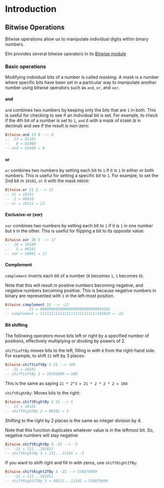 # Introduction

## Bitwise Operations

Bitwise operations allow us to manipulate individual digits within binary numbers.

Elm provides several bitwise operators in its [Bitwise module](https://package.elm-lang.org/packages/elm/core/latest/Bitwise)

### Basic operations

Modifying individual bits of a number is called _masking_.
A _mask_ is a number where specific bits have been set in a particular way to manipulate another number using bitwise operators such as `and`, `or`, and `xor`.

#### and

`and` combines two numbers by keeping only the bits that are `1` in both.
This is useful for checking to see if an individual bit is set.
For example, to check if the 4th bit of a number is set to `1`, `and` it with a mask of `01000` (`8` in decimal) and see if the result is non-zero:

```elm
Bitwise.and 13 8 --> 8
--  13 = 01101
--   8 = 01000
-- and = 01000 = 8
```

#### or

`or` combines two numbers by setting each bit to `1` if it is `1` in either or both numbers.
This is useful for setting a specific bit to `1`.
For example, to set the 2nd bit in `10101`, `or` it with the mask `00010`:

```elm
Bitwise.or 21 2 --> 23
-- 21 = 10101
--  2 = 00010
-- or = 10111 = 23
```

#### Exclusive-or (xor)

`xor` combines two numbers by setting each bit to `1` if it is `1` in one number but `0` in the other.
This is useful for flipping a bit to its opposite value:

```elm
Bitwise.xor 20 5 --> 17
--  20 = 10100
--   5 = 00101
-- xor = 10001 = 17
```

#### Complement

`complement` inverts each bit of a number (`0` becomes `1`, `1` becomes `0`).

Note that this will result in positive numbers becoming negative, and negative numbers becoming positive.
This is because negative numbers in binary are represented with `1` in the left-most position.

```elm
Bitwise.complement 21 --> -22
--         21 = 00000000000000000000000000010101
-- complement = 11111111111111111111111111101010 = -22
```

#### Bit shifting

The following operators move bits left or right by a specified number of positions, effectively multiplying or dividing by powers of 2.

`shiftLeftBy` moves bits to the left, filling in with `0` from the right-hand side.
For example, to shift `21` left by 3 places:

```elm
Bitwise.shiftLeftBy 3 21 --> 168
--  21 = 10101
-- shiftLeftBy 3 = 10101000 = 168
```

This is the same as saying `21 * 2^3 = 21 * 2 * 2 * 2 = 168`

`shiftRightBy`: Moves bits to the right:

```elm
Bitwise.shiftRightBy 2 21 --> 5
--  21 = 10101
-- shiftRightBy 2 = 00101 = 5
```

Shifting to the right by 2 places is the same as integer division by 4.

Note that this function duplicates whatever value is in the leftmost bit.
So, negative numbers will stay negative:

```elm
Bitwise.shiftRightBy 3 -21 --> -3
--  -21 = 111...101011
-- shiftRightBy 3 = 111...11101 = -3
```

If you want to shift right and fill in with zeros, use `shiftRightZfBy`:

```elm
Bitwise.shiftRightZfBy 3 -21 --> 536870909
--  -21 = 111...101011
-- shiftRightZfBy 3 = 00111...11101 = 536870909
```
